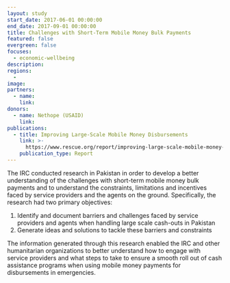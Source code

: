 ```yaml
---
layout: study
start_date: 2017-06-01 00:00:00
end_date: 2017-09-01 00:00:00
title: Challenges with Short-Term Mobile Money Bulk Payments
featured: false
evergreen: false
focuses:
  - economic-wellbeing
description:
regions:
  -
image:
partners:
  - name:
    link:
donors:
  - name: Nethope (USAID)
    link:
publications:
  - title: Improving Large-Scale Mobile Money Disbursements
    link: >-
      https://www.rescue.org/report/improving-large-scale-mobile-money-disbursements
    publication_type: Report
---
```


The IRC conducted research in Pakistan in order to develop a better understanding of the challenges with short-term mobile money bulk payments and to understand the constraints, limitations and incentives faced by service providers and the agents on the ground. Specifically, the research had two primary objectives:

1. Identify and document barriers and challenges faced by service providers and agents when handling large scale cash-outs in Pakistan
2. Generate ideas and solutions to tackle these barriers and constraints

The information generated through this research enabled the IRC and other humanitarian organizations to better understand how to engage with service providers and what steps to take to ensure a smooth roll out of cash assistance programs when using mobile money payments for disbursements in emergencies.